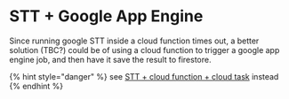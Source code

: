 # STT + Google App Engine

Since running google STT inside a cloud function times out, a better solution \(TBC?\) could be of using a cloud function to trigger a google app engine job, and then have it save the result to firestore. 

{% hint style="danger" %}
see [STT + cloud function + cloud task](stt-+-cloud-function-+-cloud-task/) instead
{% endhint %}



